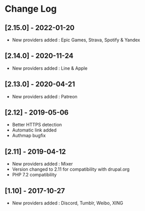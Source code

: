 # Change Log

## [2.15.0] - 2022-01-20
- New providers added : Epic Games, Strava, Spotify & Yandex

## [2.14.0] - 2020-11-24
- New providers added : Line & Apple

## [2.13.0] - 2020-04-21
- New providers added : Patreon

## [2.12] - 2019-05-06
- Better HTTPS detection
- Automatic link added
- Authmap bugfix

## [2.11] - 2019-04-12
- New providers added : Mixer
- Version changed to 2.11 for compatibility with drupal.org
- PHP 7.2 compatibility

## [1.10] - 2017-10-27
- New providers added : Discord, Tumblr, Weibo, XING